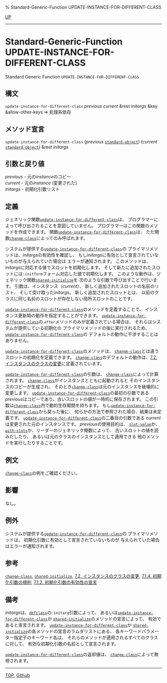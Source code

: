 % Standard-Generic-Function UPDATE-INSTANCE-FOR-DIFFERENT-CLASS

[UP](7.7.html)  

---

# Standard-Generic-Function **UPDATE-INSTANCE-FOR-DIFFERENT-CLASS**


Standard Generic Function `UPDATE-INSTANCE-FOR-DIFFERENT-CLASS`


## 構文

`update-instance-for-different-class` *previous* *current*
&rest *initargs* &key &allow-other-keys => 処理系依存

## メソッド宣言

`update-instance-for-different-class`
(*previous* [`standard-object`](4.4.standard-object.html))
(*current* [`standard-object`](4.4.standard-object.html)) &rest *initargs*


## 引数と戻り値

*previous* - 元の*instance*のコピー  
*current* - 元の*instance* (変更された)  
*initargs* - 初期化引数リスト


## 定義

ジェネリック関数[`update-instance-for-different-class`](7.7.update-instance-for-different-class.html)は、
プログラマーによって呼び出されることを意図していません。
プログラマーはこの関数のメソッドを作成できます。
関数[`update-instance-for-different-class`](7.7.update-instance-for-different-class.html)は、
ただ関数[`change-class`](7.7.change-class.html)によってのみ呼ばれます。

システムが提供する[`update-instance-for-different-class`](7.7.update-instance-for-different-class.html)の
プライマリメソッドは、*initargs*の有効性を確認し、
もし*initargs*に有効として宣言されていないものが与えられていた場合は
エラーが通知されます。
このメソッドは、*initargs*に対応する値でスロットを初期化します。
そして新たに追加されたスロットには`:initform`フォーム対応した値で初期化します。
このような動作は、ジェネリック関数[`shared-initialize`](7.7.shared-initialize.html)を
次のような引数で呼び出すことで行います。
引数は、インスタンス（*current*）、
新しく追加されたスロットの名前のリスト、
そして受け取った*initargs*。
新しく追加されたスロットとは、
以前のクラスに同じ名前のスロットが存在しない局所スロットのことです。

[`update-instance-for-different-class`](7.7.update-instance-for-different-class.html)のメソッドを定義することで、
インスタンス更新時の動作を指定することができます。
[`update-instance-for-different-class`](7.7.update-instance-for-different-class.html)の
`after`メソッドのみが定義されている場合は、
それらはシステムが提供している初期化の
プライマリメソッドの後に実行されるため、
[`update-instance-for-different-class`](7.7.update-instance-for-different-class.html)の
デフォルトの動作に干渉することはありません。

[`update-instance-for-different-class`](7.7.update-instance-for-different-class.html)のメソッドは、
[`change-class`](7.7.change-class.html)とは違うスロットの初期化を定義できます。
[`change-class`](7.7.change-class.html)のデフォルトの動作は、[7.2. インスタンスのクラスの変更](7.2.html)に定義されています。

[`update-instance-for-different-class`](7.7.update-instance-for-different-class.html)の引数は、
[`change-class`](7.7.change-class.html)によって計算されます。
[`change-class`](7.7.change-class.html)がインスタンスとともに起動されると
そのインスタンスのコピーが生成され、
そのとき[`change-class`](7.7.change-class.html)は元のインスタンスを破壊的に変更します。
[`update-instance-for-different-class`](7.7.update-instance-for-different-class.html)の最初の引数である
*previous*はコピーであり、古いスロットの値が一時的に保存されます。
この引数は[`change-class`](7.7.change-class.html)内で動的生存期間を持ちます。
もし[`update-instance-for-different-class`](7.7.update-instance-for-different-class.html)から戻った後に、
何らかの方法で参照された場合、結果は未定義です。
[`update-instance-for-different-class`](7.7.update-instance-for-different-class.html)の二番目の引数である
*current*は変更された元のインスタンスです。
*previous*の使用目的は、
[`slot-value`](7.7.slot-value.html)か、[`with-slots`](7.7.with-slots.html)か、リーダーのジェネリック関数によって、
古いスロットの値を読みだしたり、
あるいは元のクラスのインスタンスとして適用できる
他のメソッドを実行したりすることです。


## 例文

[`change-class`](7.7.change-class.html)の例をご確認ください。


## 影響

なし。


## 例外

システムが提供する[`update-instance-for-different-class`](7.7.update-instance-for-different-class.html)の
プライマリメソッドは、
初期化引数に有効として宣言されていないものが
与えられていた場合はエラーが通知されます。


## 参考

[`change-class`](7.7.change-class.html),
[`shared-initialize`](7.7.shared-initialize.html),
[7.2. インスタンスのクラスの変更](7.2.html),
[7.1.4. 初期化引数の規則](7.1.4.html),
[7.1.2. 初期化引数の有効性の宣言](7.1.2.html)


## 備考

*initargs*は、[`defclass`](7.7.defclass.html)の`:initarg`引数によって、
あるいは[`update-instance-for-different-class`](7.7.update-instance-for-different-class.html)か
[`shared-initialize`](7.7.shared-initialize.html)のメソッドの宣言によって、
有効であると宣言されます。
[`update-instance-for-different-class`](7.7.update-instance-for-different-class.html)か
[`shared-initialize`](7.7.shared-initialize.html)の各メソッドの宣言のラムダリストにある、
各キーワードパラメーター指定子のキーワード名は、
それらのメソッドが適用されるすべてのクラスに対して、
有効な初期化引数の名前として宣言されます。

[`update-instance-for-different-class`](7.7.update-instance-for-different-class.html)の返却値は、
[`change-class`](7.7.change-class.html)によって無視されます。


---
[TOP](index.html),  [Github](https://github.com/nptcl/npt-japanese)

